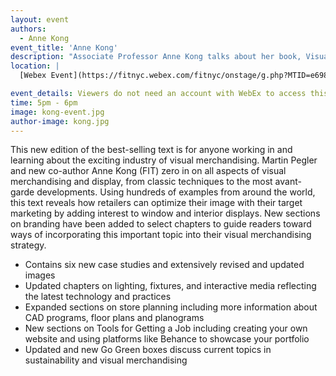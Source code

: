 ```yaml
---
layout: event
authors:
  - Anne Kong
event_title: 'Anne Kong'
description: "Associate Professor Anne Kong talks about her book, Visual Merchandising and Display"
location: |
  [Webex Event](https://fitnyc.webex.com/fitnyc/onstage/g.php?MTID=e698c2f4e854fe90978e942fae4ca94a1)

event_details: Viewers do not need an account with WebEx to access this event. After clicking the link, the event can be viewed either through your web browser or by downloading the WebEx desktop application. If this is your first time using WebEx, please plan on joining the event several minutes before the starting time to troubleshoot any issues.
time: 5pm - 6pm
image: kong-event.jpg
author-image: kong.jpg
---
```

This new edition of the best-selling text is for anyone working in and learning about the exciting industry of visual merchandising. Martin Pegler and new co-author Anne Kong (FIT) zero in on all aspects of visual merchandising and display, from classic techniques to the most avant-garde developments. Using hundreds of examples from around the world, this text reveals how retailers can optimize their image with their target marketing by adding interest to window and interior displays. New sections on branding have been added to select chapters to guide readers toward ways of incorporating this important topic into their visual merchandising strategy.
- Contains six new case studies and extensively revised and updated images
- Updated chapters on lighting, fixtures, and interactive media reflecting the latest technology and practices
- Expanded sections on store planning including more information about CAD programs, floor plans and planograms
- New sections on Tools for Getting a Job including creating your own website and using platforms like Behance to showcase your portfolio
- Updated and new Go Green boxes discuss current topics in sustainability and visual merchandising
